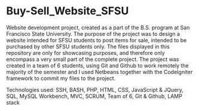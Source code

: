 # Buy-Sell_Website_SFSU
Website development project, created as a part of the B.S. program at San Francisco State University. The purpose of the project was to design a website intended for SFSU students to post items for sale, intended to be purchased by other SFSU students only. The files displayed in this repository are only for showcasing purposes, and therefore only encompass a very small part of the complete project. 
The project was created in a team of 6 students, using Git and Github to work remotely the majority of the semester and I used Netbeans together with the CodeIgniter framework to commit my files to the project. 

Technologies used: SSH, BASH, PHP, HTML, CSS, JavaScript & JQuery, SQL, MySQL Workbench, MVC, SCRUM, Team of 6, Git & Github, LAMP stack
